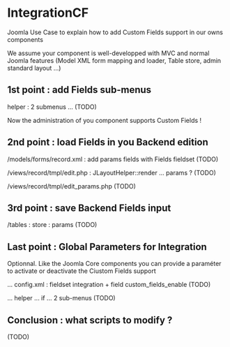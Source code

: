 # IntegrationCF
Joomla Use Case to explain how to add Custom Fields support in our owns components

We assume your component is well-developped with MVC and normal Joomla features (Model XML form mapping and loader, Table store, admin standard layout ...)

## 1st point : add Fields sub-menus

helper : 2 submenus ... (TODO)

Now the administration of you component supports Custom Fields !

## 2nd point : load Fields in you Backend edition

/models/forms/record.xml : add params fields with Fields fieldset (TODO)

/views/record/tmpl/edit.php : JLayoutHelper::render ... params ? (TODO)

/views/record/tmpl/edit_params.php (TODO)

## 3rd point : save Backend Fields input

/tables : store : params (TODO)


## Last point : Global Parameters for Integration
Optionnal. Like the Joomla Core components you can provide a paraméter to activate or deactivate the Ciustom Fields support

... config.xml : fieldset integration + field custom_fields_enable  (TODO)

... helper ... if ... 2 sub-menus  (TODO)



## Conclusion : what scripts to modify ?

 (TODO)

